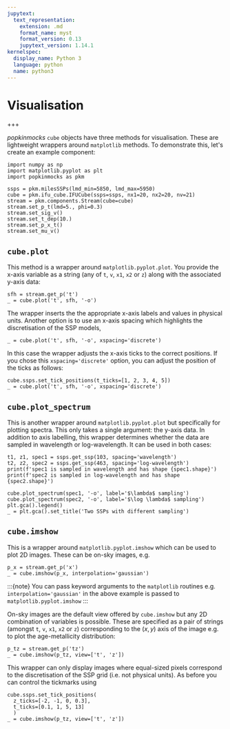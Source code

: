 ```yaml
---
jupytext:
  text_representation:
    extension: .md
    format_name: myst
    format_version: 0.13
    jupytext_version: 1.14.1
kernelspec:
  display_name: Python 3
  language: python
  name: python3
---
```


# Visualisation

+++

_popkinmocks_ `cube` objects have three methods for visualisation. These are lightweight wrappers around `matplotlib` methods. To demonstrate this, let's create an example component:

```{code-cell}
import numpy as np
import matplotlib.pyplot as plt
import popkinmocks as pkm

ssps = pkm.milesSSPs(lmd_min=5850, lmd_max=5950)
cube = pkm.ifu_cube.IFUCube(ssps=ssps, nx1=20, nx2=20, nv=21)
stream = pkm.components.Stream(cube=cube)
stream.set_p_t(lmd=5., phi=0.3)
stream.set_sig_v()
stream.set_t_dep(10.)
stream.set_p_x_t()
stream.set_mu_v()
```

## `cube.plot`

This method is a wrapper around `matplotlib.pyplot.plot`. You provide the x-axis variable as a string (any of `t`, `v`, `x1`, `x2` or `z`) along with the associated y-axis data:

```{code-cell}
sfh = stream.get_p('t')
_ = cube.plot('t', sfh, '-o')
```

The wrapper inserts the the appropriate x-axis labels and values in physical units. Another option is to use an x-axis spacing which highlights the discretisation of the SSP models,

```{code-cell}
_ = cube.plot('t', sfh, '-o', xspacing='discrete')
```

In this case the wrapper adjusts the x-axis ticks to the correct positions. If you chose this `xspacing='discrete'` option, you can adjust the position of the ticks as follows:

```{code-cell}
cube.ssps.set_tick_positions(t_ticks=[1, 2, 3, 4, 5])
_ = cube.plot('t', sfh, '-o', xspacing='discrete')
```

## `cube.plot_spectrum`

This is another wrapper around `matplotlib.pyplot.plot` but specifically for plotting spectra. This only takes a single argument: the y-axis data. In addition to axis labelling, this wrapper determines whether the data are sampled in wavelength or log-wavelength. It can be used in both cases:

```{code-cell}
t1, z1, spec1 = ssps.get_ssp(103, spacing='wavelength')
t2, z2, spec2 = ssps.get_ssp(463, spacing='log-wavelength')
print(f'spec1 is sampled in wavelength and has shape {spec1.shape}')
print(f'spec2 is sampled in log-wavelength and has shape {spec2.shape}')

cube.plot_spectrum(spec1, '-o', label='$\lambda$ sampling')
cube.plot_spectrum(spec2, '-o', label='$\log \lambda$ sampling')
plt.gca().legend()
_ = plt.gca().set_title('Two SSPs with different sampling')
```

## `cube.imshow`

This is a wrapper around `matplotlib.pyplot.imshow` which can be used to plot 2D images. These can be on-sky images, e.g.

```{code-cell}
p_x = stream.get_p('x')
_ = cube.imshow(p_x, interpolation='gaussian')
```

:::{note}
You can pass keyword arguments to the `matplotlib` routines e.g. `interpolation='gaussian'` in the above example is passed to `matplotlib.pyplot.imshow`
:::

On-sky images are the default view offered by `cube.imshow` but any 2D combination of variables is possible. These are specified as a pair of strings (amongst `t`, `v`, `x1`, `x2` or `z`) corresponding to the $(x,y)$ axis of the image e.g. to plot the age-metallicity distribution:

```{code-cell}
p_tz = stream.get_p('tz')
_ = cube.imshow(p_tz, view=['t', 'z'])
```

This wrapper can only display images where equal-sized pixels correspond to the discretisation of the SSP grid (i.e. not physical units). As before you can control the tickmarks using

```{code-cell}
cube.ssps.set_tick_positions(
  z_ticks=[-2, -1, 0, 0.3],
  t_ticks=[0.1, 1, 5, 13]
  )
_ = cube.imshow(p_tz, view=['t', 'z'])
```